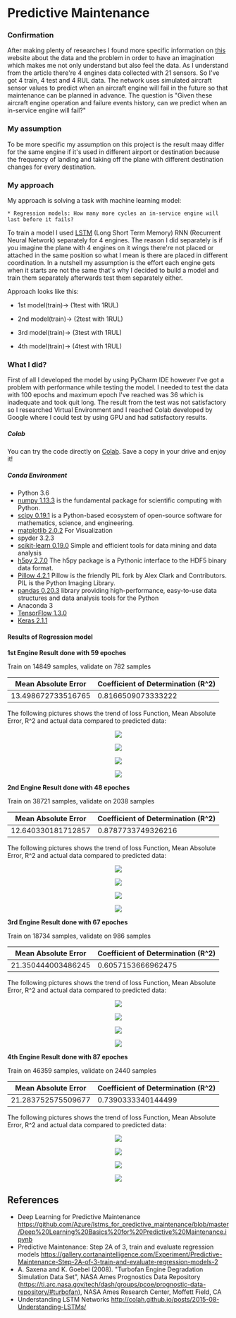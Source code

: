 # Predictive Maintenance 

### Confirmation
After making plenty of researches I found more specific information on 
<a href="https://ti.arc.nasa.gov/tech/dash/groups/pcoe/prognostic-data-repository/#turbofan">this</a>
website about the data and the problem in order to have an imagination which makes me not only understand
but also feel the data. As I understand from the article there're 4 engines data collected with 
21 sensors. So I've got 4 train, 4 test and 4 RUL data. 
The network uses simulated aircraft sensor values to predict when an aircraft engine will fail in the future so that maintenance can be planned in advance.
The question is "Given these aircraft engine operation and failure events history, can we predict when an in-service engine will fail?"

### My assumption
To be more specific my assumption on this project is the result maay differ for the same engine if it's used in different airport or destination because the frequency of landing and taking off the plane with different destination changes for every destination. 

### My approach
My approach is solving a task with machine learning model:
  	
    * Regression models: How many more cycles an in-service engine will last before it fails?

To train a model I used <a href="http://colah.github.io/posts/2015-08-Understanding-LSTMs/">LSTM</a> 
(Long Short Term Memory) RNN (Recurrent Neural Network) separately for 4 engines. The reason I did 
separately is if you imagine the plane with 4 engines on it wings there're not placed or attached 
in the same position so what I mean is there are placed in different coordination. In a nutshell 
my assumption is the effort each engine gets when it starts are not the same that's why I decided 
to build a model and train them separately afterwards test them separately either.

Approach looks like this:
* 1st model(train)-> (1test with 1RUL)

* 2nd model(train)-> (2test with 1RUL)

* 3rd model(train)-> (3test with 1RUL)

* 4th model(train)-> (4test with 1RUL)



### What I did?
First of all I developed the model by using PyCharm IDE however I've got a problem with performance
while testing the model. I needed to test the data with 100 epochs and maximum epoch I've
reached was 36 which is inadequate and took quit long. The result from the test was not
satisfactory so I researched Virtual Environment and I reached Colab developed by Google 
where I could test by using GPU and had satisfactory results. 

##### Colab
You can try the code directly on [Colab](https://colab.research.google.com/drive/1nyhbz_zcVF2upQqVIBIxh1gju1vxi2mr#scrollTo=edR3gkrYaR3H).
Save a copy in your drive and enjoy it!

##### Conda Environment
* Python 3.6
* [numpy 1.13.3](http://www.numpy.org/)  is the fundamental package for scientific computing with Python.
* [scipy 0.19.1](https://www.scipy.org/) is a Python-based ecosystem of open-source software for mathematics, science, and engineering. 
* [matplotlib 2.0.2](https://matplotlib.org/) For Visualization
* spyder 3.2.3
* [scikit-learn 0.19.0](http://scikit-learn.org/stable/) Simple and efficient tools for data mining and data analysis
* [h5py 2.7.0](https://www.h5py.org/) The h5py package is a Pythonic interface to the HDF5 binary data format. 
* [Pillow 4.2.1](https://pillow.readthedocs.io/en/latest/) Pillow is the friendly PIL fork by Alex Clark and Contributors. PIL is the Python Imaging Library.
* [pandas 0.20.3](http://pandas.pydata.org/) library providing high-performance, easy-to-use data structures and data analysis tools for the Python
* Anaconda 3
* [TensorFlow 1.3.0](https://www.tensorflow.org/)
* [Keras 2.1.1](https://keras.io)


#### Results of Regression model
__1st Engine Result done with 59 epoches__

Train on 14849 samples, validate on 782 samples

|Mean Absolute Error|Coefficient of Determination (R^2)|
|----|----|
| 13.498672733516765|0.8166509073333222|

The following pictures shows the trend of loss Function, Mean Absolute Error, R^2 and actual data compared to predicted data: 
<p align="center">
  <img src="https://github.com/umedsondoniyor/PredictiveMaintenance/blob/master/Output/colab/engine1/model_loss.png"/>
</p>
<p align="center">
  <img src="https://github.com/umedsondoniyor/PredictiveMaintenance/blob/master/Output/colab/engine1/model_MAE.png"/>
</p>
<p align="center">
  <img src="https://github.com/umedsondoniyor/PredictiveMaintenance/blob/master/Output/colab/engine1/model_r2.png"/>
</p>
<p align="center">
  <img src="https://github.com/umedsondoniyor/PredictiveMaintenance/blob/master/Output/colab/engine1/prediction.png"/>
</p>


__2nd Engine Result done with 48 epoches__

Train on 38721 samples, validate on 2038 samples

|Mean Absolute Error|Coefficient of Determination (R^2)|
|----|----|
| 12.640330181712857|0.8787733749326216|

The following pictures shows the trend of loss Function, Mean Absolute Error, R^2 and actual data compared to predicted data: 
<p align="center">
  <img src="https://github.com/umedsondoniyor/PredictiveMaintenance/blob/master/Output/colab/engine2/model_loss.png"/> 
</p>
<p align="center">
  <img src="https://github.com/umedsondoniyor/PredictiveMaintenance/blob/master/Output/colab/engine2/model_MAE.png"/>
</p>
<p align="center">
  <img src="https://github.com/umedsondoniyor/PredictiveMaintenance/blob/master/Output/colab/engine2/model_r2.png"/>
</p>
<p align="center">
  <img src="https://github.com/umedsondoniyor/PredictiveMaintenance/blob/master/Output/colab/engine2/prediction.png"/>
</p>


__3rd Engine Result done with 67 epoches__

Train on 18734 samples, validate on 986 samples

|Mean Absolute Error|Coefficient of Determination (R^2)|
|----|----|
| 21.350444003486245|0.6057153666962475|

The following pictures shows the trend of loss Function, Mean Absolute Error, R^2 and actual data compared to predicted data: 
<p align="center">
  <img src="https://github.com/umedsondoniyor/PredictiveMaintenance/blob/master/Output/colab/engine3/model_loss.png"/>
</p>
<p align="center">
  <img src="https://github.com/umedsondoniyor/PredictiveMaintenance/blob/master/Output/colab/engine3/model_MAE.png"/>
</p>
<p align="center">
  <img src="https://github.com/umedsondoniyor/PredictiveMaintenance/blob/master/Output/colab/engine3/model_r2.png"/>
</p>
<p align="center">
  <img src="https://github.com/umedsondoniyor/PredictiveMaintenance/blob/master/Output/colab/engine3/prediction.png"/>
</p>



__4th Engine Result done with 87 epoches__

Train on 46359 samples, validate on 2440 samples

|Mean Absolute Error|Coefficient of Determination (R^2)|
|----|----|
|21.283752575509677|0.7390333340144499|

The following pictures shows the trend of loss Function, Mean Absolute Error, R^2 and actual data compared to predicted data: 
<p align="center">
  <img src="https://github.com/umedsondoniyor/PredictiveMaintenance/blob/master/Output/colab/engine4/model_loss.png"/>
</p>
<p align="center">
  <img src="https://github.com/umedsondoniyor/PredictiveMaintenance/blob/master/Output/colab/engine4/model_MAE.png"/>
</p>
<p align="center">
  <img src="https://github.com/umedsondoniyor/PredictiveMaintenance/blob/master/Output/colab/engine4/model_r2.png"/>
</p>
<p align="center">
  <img src="https://github.com/umedsondoniyor/PredictiveMaintenance/blob/master/Output/colab/engine4/prediction.png"/>
</p>


## References

- Deep Learning for Predictive Maintenance https://github.com/Azure/lstms_for_predictive_maintenance/blob/master/Deep%20Learning%20Basics%20for%20Predictive%20Maintenance.ipynb
- Predictive Maintenance: Step 2A of 3, train and evaluate regression models https://gallery.cortanaintelligence.com/Experiment/Predictive-Maintenance-Step-2A-of-3-train-and-evaluate-regression-models-2
- A. Saxena and K. Goebel (2008). "Turbofan Engine Degradation Simulation Data Set", NASA Ames Prognostics Data Repository (https://ti.arc.nasa.gov/tech/dash/groups/pcoe/prognostic-data-repository/#turbofan), NASA Ames Research Center, Moffett Field, CA 
- Understanding LSTM Networks http://colah.github.io/posts/2015-08-Understanding-LSTMs/

